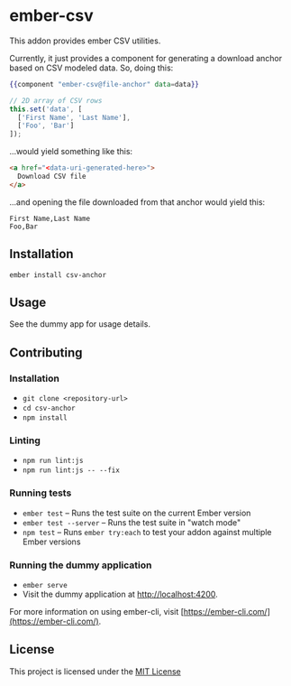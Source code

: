 ember-csv
==============================================================================

This addon provides ember CSV utilities.

Currently, it just provides a component for generating a download anchor based on CSV modeled data. So, doing this:

```handlebars
{{component "ember-csv@file-anchor" data=data}}
```

```javascript
// 2D array of CSV rows
this.set('data', [
  ['First Name', 'Last Name'],
  ['Foo', 'Bar']
]);
```

...would yield something like this:

```html
<a href="<data-uri-generated-here>">
  Download CSV file
</a>
```

...and opening the file downloaded from that anchor would yield this:

```csv
First Name,Last Name
Foo,Bar
```

Installation
------------------------------------------------------------------------------

```
ember install csv-anchor
```

Usage
------------------------------------------------------------------------------

See the dummy app for usage details.

Contributing
------------------------------------------------------------------------------

### Installation

* `git clone <repository-url>`
* `cd csv-anchor`
* `npm install`

### Linting

* `npm run lint:js`
* `npm run lint:js -- --fix`

### Running tests

* `ember test` – Runs the test suite on the current Ember version
* `ember test --server` – Runs the test suite in "watch mode"
* `npm test` – Runs `ember try:each` to test your addon against multiple Ember versions

### Running the dummy application

* `ember serve`
* Visit the dummy application at [http://localhost:4200](http://localhost:4200).

For more information on using ember-cli, visit [https://ember-cli.com/](https://ember-cli.com/).

License
------------------------------------------------------------------------------

This project is licensed under the [MIT License](LICENSE.md)
